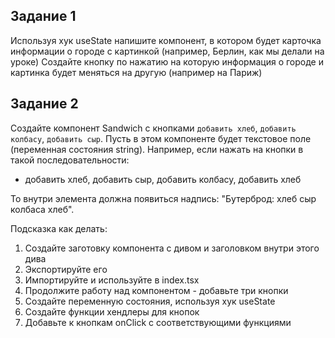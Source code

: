 ## Задание 1
Используя хук useState напишите компонент, в котором будет карточка информации о городе с картинкой (например, Берлин, как мы делали на уроке)
Создайте кнопку по нажатию на которую информация о городе и картинка будет меняться на другую (например на Париж)

## Задание 2
Создайте компонент Sandwich с кнопками `добавить хлеб`, `добавить колбасу`, `добавить сыр`.
Пусть в этом компоненте будет текстовое поле (переменная состояния string).
Например, если нажать на кнопки в такой последовательности:
- добавить хлеб, добавить сыр, добавить колбасу, добавить хлеб

То внутри элемента должна появиться надпись: "Бутерброд: хлеб сыр колбаса хлеб".

Подсказка как делать:
1. Создайте заготовку компонента с дивом и заголовком внутри этого дива
2. Экспортируйте его
3. Импортируйте и используйте в index.tsx
4. Продолжите работу над компонентом - добавьте три кнопки
5. Создайте переменную состояния, используя хук useState
6. Создайте функции хендлеры для кнопок
7. Добавьте к кнопкам onClick с соответствующими функциями
